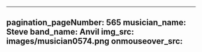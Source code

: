 ------
pagination_pageNumber: 565
musician_name: Steve
band_name: Anvil
img_src: images/musician0574.png
onmouseover_src: 
------